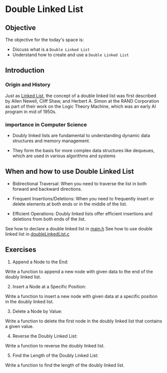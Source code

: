 # Double Linked List

## Objective

The objective for the today's space is:

- Discuss what is a `Double Linked List`
- Understand how to create and use a `Double Linked List`

## Introduction

### Origin and History

Just as [Linked List](../linkedList/README.md), the concept of a double linked list was first described by Allen Newell, Cliff Shaw, and Herbert A. Simon at the RAND Corporation as part of their work on the Logic Theory Machine, which was an early AI program in mid of 1950s.

### importance in Computer Science

- Doubly linked lists are fundamental to understanding dynamic data structures and memory management.

- They form the basis for more complex data structures like dequeues, which are used in various algorithms and systems

## When and how to use Double Linked List

- Bidirectional Traversal: When you need to traverse the list in both forward and backward directions.

- Frequent Insertions/Deletions: When you need to frequently insert or delete elements at both ends or in the middle of the list.

- Efficient Operations: Doubly linked lists offer efficient insertions and deletions from both ends of the list.

See how to declare a double linked list in [main.h](./main.h)
See how to use double linked list in [doubleLinkedList.c](./doubleLinkedList.c)

## Exercises

1. Append a Node to the End:

Write a function to append a new node with given data to the end of the doubly linked list.

2. Insert a Node at a Specific Position:

Write a function to insert a new node with given data at a specific position in the doubly linked list.

3. Delete a Node by Value:

Write a function to delete the first node in the doubly linked list that contains a given value.

4. Reverse the Doubly Linked List:

Write a function to reverse the doubly linked list.

5. Find the Length of the Doubly Linked List:

Write a function to find the length of the doubly linked list.

